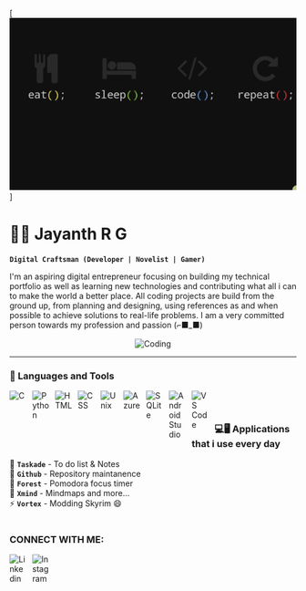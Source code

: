 [![MasterHead](https://raw.githubusercontent.com/abdul/alfred-network-location-switch/master/preview.gif)]
# 🏂🏻 Jayanth R G

**`Digital Craftsman (Developer | Novelist | Gamer)`**

I'm an aspiring digital entrepreneur focusing on building my technical portfolio as well as learning new technologies and contributing what all i can to make the world a better place. All coding projects are build from the ground up, from planning and designing, using references as and when possible to achieve solutions to real-life problems. I am a very committed person towards my profession and passion (⌐■_■)

<p align="center">
    <img align="center" alt="Coding" wdith="400" src="https://steamuserimages-a.akamaihd.net/ugc/1631947648964785474/81CBA15178466DD47195A239232202E78987B714/?imw=637&imh=358&ima=fit&impolicy=Letterbox&imcolor=%23000000&letterbox=true">
</p>

---

### 🧰 Languages and Tools

<img align="left" alt="C" width="30px" style="padding-right:10px;" src="https://cdn.jsdelivr.net/gh/devicons/devicon/icons/c/c-original.svg"/>
<img align="left" alt="Python" width="30px" style="padding-right:10px;" src="https://cdn.jsdelivr.net/gh/devicons/devicon/icons/python/python-original.svg"/>
<img align="left" alt="HTML" width="30px" style="padding-right:10px;" src="https://cdn.jsdelivr.net/gh/devicons/devicon/icons/html5/html5-original.svg"/>
<img align="left" alt="CSS" width="30px" style="padding-right:10px;" src="https://cdn.jsdelivr.net/gh/devicons/devicon/icons/css3/css3-original.svg"/>
<img align="left" alt="Unix" width="30px" style="padding-right:10px;" src="https://cdn.jsdelivr.net/gh/devicons/devicon/icons/unix/unix-original.svg"/>
<img align="left" alt="Azure" width="30px" style="padding-right:10px;" src="https://cdn.jsdelivr.net/gh/devicons/devicon/icons/azure/azure-original.svg"/>
<img align="left" alt="SQLite" width="30px" style="padding-right:10px;" src="https://cdn.jsdelivr.net/gh/devicons/devicon/icons/sqlite/sqlite-original.svg"/>
<img align="left" alt="Android Studio" width="30px" style="padding-right:10px;" src="https://cdn.jsdelivr.net/gh/devicons/devicon/icons/androidstudio/androidstudio-original.svg"/>
<img align="left" alt="VS Code" width="30px" style="padding-right:10px;" src="https://cdn.jsdelivr.net/gh/devicons/devicon/icons/vscode/vscode-original.svg"/>
<br>

#
### 💻🖥 Applications that i use every day

🔭  **`Taskade`**   -  To do list & Notes <br>
🤔  **`Github`**    -  Repository maintanence <br>
🌱  **`Forest`**    -  Pomodora focus timer <br>
💬  **`Xmind`**     -  Mindmaps and more... <br>
⚡  **`Vortex`**    -  Modding Skyrim 😄 <br>

#
### CONNECT WITH ME:

<a href="https://www.linkedin.com/in/jayanth-rg-350a76179/">
    <img align="left" alt="Linkedin" width="30px" style="padding-right:10px;" src="https://cdn.jsdelivr.net/gh/devicons/devicon/icons/linkedin/linkedin-original.svg"/></a>
<a href="https://www.instagram.com/jayanth_r_g/">
    <img align="left" alt="Instagram" width="30px" style="padding-right:10px;" src="https://cdn-icons-png.flaticon.com/512/174/174855.png"/></a>